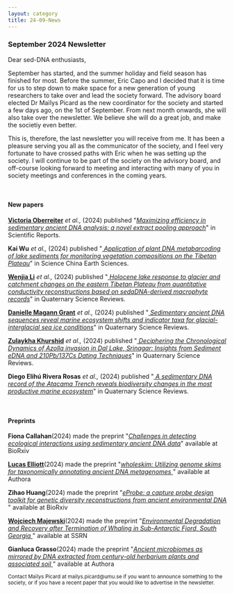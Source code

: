 ```yaml
---
layout: category
title: 24-09-News
---
```


<div class="section">
<h3 class="section-title underline">September 2024 Newsletter</h3>
</div>

<div class="intro">
<p> Dear sed-DNA enthusiasts,</p>

<p>September has started, and the summer holiday and field season has finished for most. Before the summer, Eric Capo and I decided that it is time for us to step down to make space for a new generation of young researchers to take over and lead the society forward. The advisory board elected Dr Maïlys Picard as the new coordinator for the society and started a few days ago, on the 1st of September. From next month onwards, she will also take over the newsletter. We believe she will do a great job, and make the societiy even better.</p> 
 
<p>This is, therefore, the last newsletter you will receive from me. It has been a pleasure serving you all as the communicator of the society, and I feel very fortunate to have crossed paths with Eric when he was setting up the society. I will continue to be part of the society on the advisory board, and off-course looking forward to meeting and interacting with many of you in society meetings and conferences in the coming years.
</p>

<br>
<div class="intro">
<h4 class="section-title underline">New papers</h4>

<p><a href="https://www.researchgate.net/profile/Victoria-Oberreiter-2" target="_blank"><b>Victoria Oberreiter</b></a> <i> et al.,</i> (2024) published "<a href="https://doi.org/10.1038/s41598-024-69741-5" target="_blank"><u><i>Maximizing efficiency in sedimentary ancient DNA analysis: a novel extract pooling approach</i></u></a>" in Scientific Reports.</p>

<p><b>Kai Wu</b><i> et al.,</i> (2024) published "<a href="https://doi.org/10.1007/s11430-023-1358-0" target="_blank"><u><i> Application of plant DNA metabarcoding of lake sediments for monitoring vegetation compositions on the Tibetan Plateau</i></u></a>" in Science China Earth Sciences.</p>

<p><a href="https://www.researchgate.net/profile/Wenjia-Li-7" target="_blank"><b>Wenjia Li</b></a><i> et al.,</i> (2024) published "<a href="https://doi.org/10.1016/j.quascirev.2024.108806" target="_blank"><u><i> Holocene lake response to glacier and catchment changes on the eastern Tibetan Plateau from quantitative conductivity reconstructions based on sedaDNA-derived macrophyte records</i></u></a>" in Quaternary Science Reviews.</p>

<p><a href="https://www.researchgate.net/profile/Danielle-Grant-7" target="_blank"><b>Danielle Magann Grant</b></a><i> et al.,</i> (2024) published "<a href="https://doi.org/10.1016/j.quascirev.2024.108619" target="_blank"><u><i> Sedimentary ancient DNA sequences reveal marine ecosystem shifts and indicator taxa for glacial-interglacial sea ice conditions</i></u></a>" in Quaternary Science Reviews.</p>

<p><a href="https://www.researchgate.net/profile/Zulaykha-Khurshid" target="_blank"><b>Zulaykha Khurshid</b></a><i> et al.,</i> (2024) published "<a href="https://doi.org/10.1007/s41748-024-00430-z" target="_blank"><u><i> Deciphering the Chronological Dynamics of Azolla invasion in Dal Lake, Srinagar: Insights from Sediment eDNA and 210Pb/137Cs Dating Techniques</i></u></a>" in Quaternary Science Reviews.</p>

<p><b>Diego Elihú Rivera Rosas</b><i> et al.,</i> (2024) published "<a href="https://doi.org/10.1007/s41748-024-00430-z" target="_blank"><u><i> A sedimentary DNA record of the Atacama Trench reveals biodiversity changes in the most productive marine ecosystem</i></u></a>" in Quaternary Science Reviews.</p>


<br>

<div class="intro">
<h4 class="section-title underline">Preprints</h4>

<p><b>Fiona Callahan</b>(2024) made the preprint "<a href="https://doi.org/10.1101/2024.08.16.608343" target="_blank"><u><i>Challenges in detecting ecological interactions using sedimentary ancient DNA data</i></u></a>" available at BioRxiv</p>

<p><a href="https://www.researchgate.net/profile/Lucas-Elliott-3" target="_blank"><b>Lucas Elliott</b></a>(2024) made the preprint "<a href="10.22541/au.172529953.39892767/v1" target="_blank"><u><i>wholeskim: Utilizing genome skims for taxonomically annotating ancient DNA metagenomes </i></u></a>" available at Authora</p>

<p><b>Zihao Huang</b>(2024) made the preprint "<a href="https://doi.org/10.1101/2024.09.02.610737" target="_blank"><u><i>eProbe: a capture probe design toolkit for genetic diversity reconstructions from ancient environmental DNA </i></u></a>" available at BioRxiv</p>

<p><a href="https://www.researchgate.net/profile/Wojciech-Majewski-2" target="_blank"><b>Wojciech Majewski</b></a>(2024) made the preprint "<a href="https://ssrn.com/abstract=4931714" target="_blank"><u><i>Environmental Degradation and Recovery after Termination of Whaling in Sub-Antarctic Fjord, South Georgia </i></u></a>" available at SSRN</p>

<p><b>Gianluca Grasso</b>(2024) made the preprint "<a href="10.22541/au.172515592.29598664/v1" target="_blank"><u><i>Ancient microbiomes as mirrored by DNA extracted from century-old herbarium plants and associated soil </i></u></a>" available at Authora</p>

<p><small>Contact Maïlys Picard at mailys.picard@umu.se if you want to announce something to the society, or if you have a recent paper that you would like to advertise in the newsletter.</small></p>

